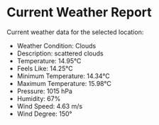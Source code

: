 # Current Weather Report
Current weather data for the selected location:
- Weather Condition: Clouds
- Description: scattered clouds
- Temperature: 14.95°C
- Feels Like: 14.25°C
- Minimum Temperature: 14.34°C
- Maximum Temperature: 15.98°C
- Pressure: 1015 hPa
- Humidity: 67%
- Wind Speed: 4.63 m/s
- Wind Degree: 150°
